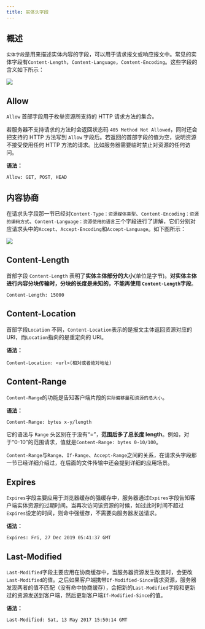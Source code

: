 ```yaml
---
title: 实体头字段
---
```


## 概述

`实体字段`是用来描述实体内容的字段，可以用于请求报文或响应报文中。常见的实体字段有`Content-Length`，`Content-Language`，`Content-Encoding`。这些字段的含义如下所示：

<Img w="400" legend="图：HTTP实体头字段" src="https://cosmos-x.oss-cn-hangzhou.aliyuncs.com/Fx55L6.png"/>

## Allow

`Allow` 首部字段用于枚举资源所支持的 HTTP 请求方法的集合。

若服务器不支持请求的方法时会返回状态码 `405 Method Not Allowed`，同时还会把支持的 HTTP 方法写到 `Allow` 字段后。若返回的首部字段的值为空，说明资源不接受使用任何 HTTP 方法的请求。比如服务器需要临时禁止对资源的任何访问。

**语法：**

```
Allow: GET, POST, HEAD
```

## 内容协商

在请求头字段那一节已经对`Content-Type：资源媒体类型`、`Content-Encoding：资源的编码方式`、`Content-Language：资源使用的语言`三个字段进行了讲解，它们分别对应请求头中的`Accept`、`Accept-Encoding`和`Accept-Language`。如下图所示：

<Img w="500" legend="图：与Accept*对应的实体头字段" src="https://cosmos-x.oss-cn-hangzhou.aliyuncs.com/jjjfyc.png" />

## Content-Length

首部字段 `Content-Length` 表明了**实体主体部分的大小**(单位是字节)。**对实体主体进行内容分块传输时，分块的长度是未知的，不能再使用 `Content-Length`字段**。

```
Content-Length: 15000
```

## Content-Location

首部字段`Location` 不同，`Content-Location`表示的是报文主体返回资源对应的 URI，而`Location`指向的是重定向的 URI。

**语法：**

```
Content-Location: <url>(相对或者绝对地址)
```

## Content-Range

`Content-Range`的功能是告知客户端片段的`实际偏移量`和`资源的总大小`。

**语法：**

```
Content-Range: bytes x-y/length
```

它的语法与 `Range` 头区别在于没有“=”，**范围后多了总长度 length**。例如，对于“0-10”的范围请求，值就是`Content-Range: bytes 0-10/100`。

`Content-Range`与`Range`、`If-Range`、`Accept-Range`之间的关系，在请求头字段那一节已经详细介绍过，在后面的文件传输中还会提到详细的应用场景。

## Expires

`Expires`字段主要应用于浏览器缓存的强缓存中，服务器通过`Expires`字段告知客户端实体资源的过期时间。当再次访问该资源的时候，如过此时时间不超过`Expires`设定的时间，则命中强缓存，不需要向服务器发送请求。

**语法：**

```
Expires: Fri, 27 Dec 2019 05:41:37 GMT
```

## Last-Modified

`Last-Modified`字段主要应用在协商缓存中，当服务器资源发生改变时，会更改`Last-Modified`的值。之后如果客户端携带`If-Modified-Since`请求资源，服务器发现两者的值不匹配（没有命中协商缓存），会把新的`Last-Modified`字段和更新过的资源发送到客户端，然后更新客户端`If-Modified-Since`的值。

**语法：**

```
Last-Modified: Sat, 13 May 2017 15:50:14 GMT
```
